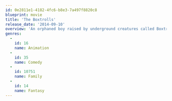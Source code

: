```yaml
---
id: 0e2811e1-4182-4fc6-b8e3-7a497f8820c8
blueprint: movie
title: 'The Boxtrolls'
release_date: '2014-09-10'
overview: 'An orphaned boy raised by underground creatures called Boxtrolls comes up from the sewers and out of his box to save his family and the town from the evil exterminator, Archibald Snatcher.'
genres:
  -
    id: 16
    name: Animation
  -
    id: 35
    name: Comedy
  -
    id: 10751
    name: Family
  -
    id: 14
    name: Fantasy
---
```

